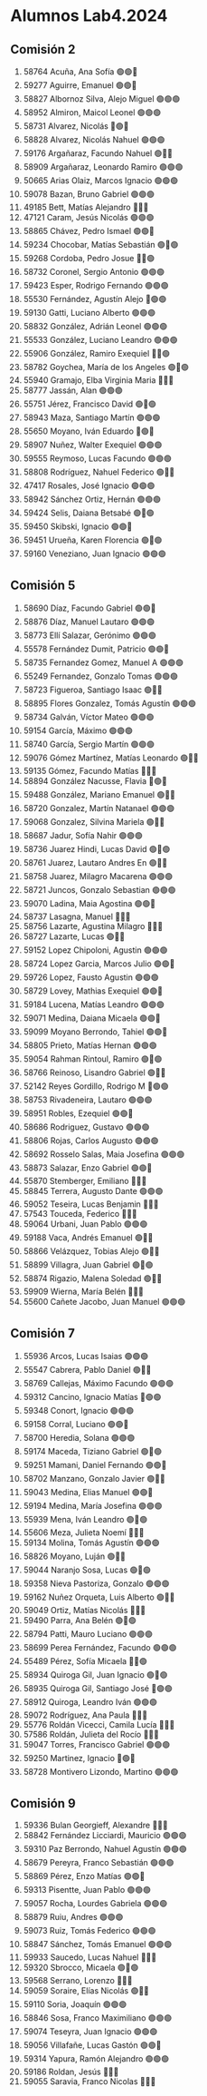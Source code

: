 # Alumnos Lab4.2024

## Comisión 2
 1. 58764  Acuña, Ana Sofía                                   🟢🟢🔵
 2. 59277  Aguirre, Emanuel                                   🟢🟢🔴
 3. 58827  Albornoz Silva, Alejo Miguel                       🟢🟢🟢
 4. 58952  Almiron, Maicol Leonel                             🟢🟢🟢
 5. 58731  Alvarez, Nicolás                                   🔴🟢🔵
 6. 58828  Alvarez, Nicolás Nahuel                            🟢🟢🟢
 7. 59176  Argañaraz, Facundo Nahuel                          🟢🔵🔵
 8. 58909  Argañaraz, Leonardo Ramiro                         🟢🟢🟢
 9. 50665  Arias Olaiz, Marcos Ignacio                        🟢🟢🟢
10. 59078  Bazan, Bruno Gabriel                               🟢🟢🟢
11. 49185  Bett, Matías Alejandro                             🔴🔴🔴
12. 47121  Caram, Jesús Nicolás                               🟢🟢🟢
13. 58865  Chávez, Pedro Ismael                               🟢🟢🔵
14. 59234  Chocobar, Matías Sebastián                         🟢🔵🟢
15. 59268  Cordoba, Pedro Josue                               🔴🔵🟢
16. 58732  Coronel, Sergio Antonio                            🟢🟢🟢
17. 59423  Esper, Rodrigo Fernando                            🟢🟢🟢
18. 55530  Fernández, Agustín Alejo                           🔴🟢🟢
19. 59130  Gatti, Luciano Alberto                             🟢🟢🟢
20. 58832  González, Adrián Leonel                            🟢🟢🟢
21. 55533  González, Luciano Leandro                          🟢🟢🟢
22. 55906  González, Ramiro Exequiel                          🔴🔵🟢
23. 58782  Goychea, María de los Angeles                      🟢🔵🟢
24. 55940  Gramajo, Elba Virginia Maria                       🔴🔴🔴
25. 58777  Jassán, Alan                                       🟢🟢🟢
26. 55751  Jérez, Francisco David                             🟢🔵🟢
27. 58943  Maza, Santiago Martín                              🟢🟢🟢
28. 55650  Moyano, Iván Eduardo                               🔴🟢🔴
29. 58907  Nuñez, Walter Exequiel                             🟢🟢🟢
30. 59555  Reymoso, Lucas Facundo                             🟢🟢🟢
31. 58808  Rodríguez, Nahuel Federico                         🟢🔵🔴
32. 47417  Rosales, José Ignacio                              🟢🟢🟢
33. 58942  Sánchez Ortiz, Hernán                              🟢🟢🟢
34. 59424  Selis, Daiana Betsabé                              🟢🔵🟢
35. 59450  Skibski, Ignacio                                   🟢🟢🔵
36. 59451  Urueña, Karen Florencia                            🟢🔵🟢
37. 59160  Veneziano, Juan Ignacio                            🟢🟢🟢

## Comisión 5
 1. 58690  Díaz, Facundo Gabriel                              🟢🟢🔴
 2. 58876  Díaz, Manuel Lautaro                               🟢🟢🟢
 3. 58773  Ellí Salazar, Gerónimo                             🟢🟢🟢
 4. 55578  Fernández Dumit, Patricio                          🟢🟢🔵
 5. 58735  Fernandez Gomez, Manuel A                          🟢🟢🟢
 6. 55249  Fernandez, Gonzalo Tomas                           🟢🟢🟢
 7. 58723  Figueroa, Santiago Isaac                           🟢🔴🔴
 8. 58895  Flores Gonzalez, Tomás Agustín                     🟢🟢🟢
 9. 58734  Galván, Víctor Mateo                               🟢🟢🟢
10. 59154  García, Máximo                                     🟢🟢🟢
11. 58740  García, Sergio Martín                              🟢🟢🟢
12. 59076  Gómez Martínez, Matías Leonardo                    🟢🔵🔴
13. 59135  Gómez, Facundo Matías                              🔴🔴🔴
14. 58894  González Nacusse, Flavia                           🔴🟢🔴
15. 59488  González, Mariano Emanuel                          🟢🔴🔴
16. 58720  Gonzalez, Martín Natanael                          🟢🟢🟢
17. 59068  Gonzalez, Silvina Mariela                          🟢🔵🔴
18. 58687  Jadur, Sofía Nahir                                 🟢🟢🟢
19. 58736  Juarez Hindi, Lucas David                          🟢🔵🟢
20. 58761  Juarez, Lautaro Andres En                          🟢🔴🔴
21. 58758  Juarez, Milagro Macarena                           🟢🟢🟢
22. 58721  Juncos, Gonzalo Sebastian                          🟢🟢🟢
23. 59070  Ladina, Maia Agostina                              🟢🟢🔴
24. 58737  Lasagna, Manuel                                    🔴🔴🔴
25. 58756  Lazarte, Agustina Milagro                          🔴🔴🔴
26. 58727  Lazarte, Lucas                                     🟢🔴🔴
27. 59152  Lopez Chipoloni, Agustin                           🟢🟢🟢
28. 58724  Lopez Garcia, Marcos Julio                         🟢🟢🔴
29. 59726  Lopez, Fausto Agustin                              🟢🟢🟢
30. 58729  Lovey, Mathias Exequiel                            🟢🟢🔴
31. 59184  Lucena, Matías Leandro                             🟢🟢🟢
32. 59071  Medina, Daiana Micaela                             🟢🟢🔴
33. 59099  Moyano Berrondo, Tahiel                            🟢🟢🔴
34. 58805  Prieto, Matías Hernan                              🟢🟢🟢
35. 59054  Rahman Rintoul, Ramiro                             🟢🔵🟢
36. 58766  Reinoso, Lisandro Gabriel                          🟢🔵🔵
37. 52142  Reyes Gordillo, Rodrigo M                          🔴🟢🟢
38. 58753  Rivadeneira, Lautaro                               🟢🟢🟢
39. 58951  Robles, Ezequiel                                   🟢🟢🔵
40. 58686  Rodriguez, Gustavo                                 🟢🟢🟢
41. 58806  Rojas, Carlos Augusto                              🟢🟢🟢
42. 58692  Rosselo Salas, Maia Josefina                       🟢🟢🟢
43. 58873  Salazar, Enzo Gabriel                              🟢🟢🔴
44. 55870  Stemberger, Emiliano                               🔴🔴🔴
45. 58845  Terrera, Augusto Dante                             🟢🟢🟢
46. 59052  Teseira, Lucas Benjamin                            🔴🔴🔴
47. 57543  Touceda, Federico                                  🔴🔴🔴
48. 59064  Urbani, Juan Pablo                                 🟢🟢🟢
49. 59188  Vaca, Andrés Emanuel                               🟢🔵🔵
50. 58866  Velázquez, Tobias Alejo                            🟢🔴🔴
51. 58899  Villagra, Juan Gabriel                             🟢🔵🟢
52. 58874  Rigazio, Malena Soledad                            🟢🔴🔴
53. 59909  Wierna, María Belén                                🔴🔴🔴
54. 55600  Cañete Jacobo, Juan Manuel                         🟢🟢🟢

## Comisión 7
 1. 55936  Arcos, Lucas Isaias                                🟢🟢🟢
 2. 55547  Cabrera, Pablo Daniel                              🟢🔵🔵
 3. 58769  Callejas, Máximo Facundo                           🟢🟢🟢
 4. 59312  Cancino, Ignacio Matías                            🔴🟢🟢
 5. 59348  Conort, Ignacio                                    🟢🟢🟢
 6. 59158  Corral, Luciano                                    🟢🟢🔴
 7. 58700  Heredia, Solana                                    🟢🟢🟢
 8. 59174  Maceda, Tiziano Gabriel                            🟢🔵🟢
 9. 59251  Mamani, Daniel Fernando                            🟢🟢🔴
10. 58702  Manzano, Gonzalo Javier                            🟢🔵🔴
11. 59043  Medina, Elias Manuel                               🟢🟢🔴
12. 59194  Medina, María Josefina                             🟢🟢🟢
13. 55939  Mena, Iván Leandro                                 🟢🔵🟢
14. 55606  Meza, Julieta Noemí                                🔴🔴🔴
15. 59134  Molina, Tomás Agustín                              🟢🟢🟢
16. 58826  Moyano, Luján                                      🟢🔴🔴
17. 59044  Naranjo Sosa, Lucas                                🟢🔵🟢
18. 59358  Nieva Pastoriza, Gonzalo                           🟢🟢🟢
19. 59162  Nuñez Orqueta, Luis Alberto                        🟢🔴🔴
20. 59049  Ortiz, Matías Nicolás                              🔴🔴🔴
21. 59490  Parra, Ana Belén                                   🟢🔴🟢
22. 58794  Patti, Mauro Luciano                               🟢🟢🟢
23. 58699  Perea Fernández, Facundo                           🟢🟢🟢
24. 55489  Pérez, Sofía Micaela                               🔴🔵🟢
25. 58934  Quiroga Gil, Juan Ignacio                          🟢🔵🟢
26. 58935  Quiroga Gil, Santiago José                         🔴🟢🟢
27. 58912  Quiroga, Leandro Iván                              🟢🟢🟢
28. 59072  Rodríguez, Ana Paula                               🔴🔴🔴
29. 55776  Roldán Vicecci, Camila Lucía                       🔴🔴🔴
30. 57586  Roldán, Julieta del Rocío                          🔴🔴🔴
31. 59047  Torres, Francisco Gabriel                          🟢🟢🟢
32. 59250  Martinez, Ignacio                                  🔴🟢🔵
33. 58728  Montivero Lizondo, Martino                         🟢🟢🟢

## Comisión 9
 1. 59336  Bulan Georgieff, Alexandre                         🔴🔴🔴
 2. 58842  Fernández Licciardi, Mauricio                      🟢🟢🟢
 3. 59310  Paz Berrondo, Nahuel Agustín                       🟢🟢🟢
 4. 58679  Pereyra, Franco Sebastián                          🟢🟢🟢
 5. 58869  Pérez, Enzo Matías                                 🟢🟢🔵
 6. 59313  Pisentte, Juan Pablo                               🟢🟢🟢
 7. 59057  Rocha, Lourdes Gabriela                            🟢🟢🟢
 8. 58879  Ruiu, Andres                                       🟢🟢🟢
 9. 59073  Ruiz, Tomás Federico                               🟢🟢🟢
10. 58847  Sánchez, Tomás Emanuel                             🟢🟢🟢
11. 59933  Saucedo, Lucas Nahuel                              🔴🔴🔴
12. 59320  Sbrocco, Micaela                                   🟢🔵🟢
13. 59568  Serrano, Lorenzo                                   🔴🔴🔴
14. 59059  Soraire, Elías Nicolás                             🟢🔴🔴
15. 59110  Soria, Joaquín                                     🟢🟢🟢
16. 58846  Sosa, Franco Maximiliano                           🟢🟢🟢
17. 59074  Teseyra, Juan Ignacio                              🟢🟢🟢
18. 59056  Villafañe, Lucas Gastón                            🟢🟢🔴
19. 59314  Yapura, Ramón Alejandro                            🟢🟢🟢
20. 59186  Roldan, Jesús                                      🔴🔴🔴
21. 59055  Saravia, Franco Nicolas                            🔴🔴🔴